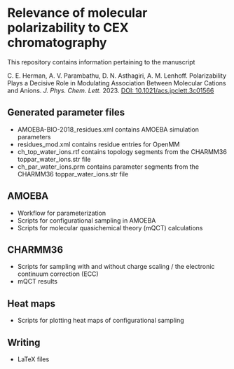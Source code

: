 # Relevance of molecular polarizability to CEX chromatography

This repository contains information pertaining to the manuscript

C. E. Herman, A. V. Parambathu, D. N. Asthagiri, A. M. Lenhoff. Polarizability Plays a Decisive Role in Modulating Association Between Molecular Cations and Anions. *J. Phys. Chem. Lett.* 2023. [DOI: 10.1021/acs.jpclett.3c01566](https://doi.org/10.1021/acs.jpclett.3c01566)


## Generated parameter files

- AMOEBA-BIO-2018_residues.xml contains AMOEBA simulation parameters
- residues_mod.xml contains residue entries for OpenMM
- ch_top_water_ions.rtf contains topology segments from the CHARMM36 toppar_water_ions.str file
- ch_par_water_ions.prm contains parameter segments from the CHARMM36 toppar_water_ions.str file

## AMOEBA
- Workflow for parameterization
- Scripts for configurational sampling in AMOEBA
- Scripts for molecular quasichemical theory (mQCT) calculations

## CHARMM36
- Scripts for sampling with and without charge scaling / the electronic continuum correction (ECC)
- mQCT results

## Heat maps
- Scripts for plotting heat maps of configurational sampling

## Writing
- LaTeX files
